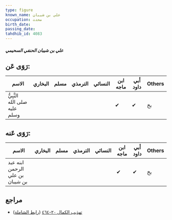 ```yaml
---
type: figure
known_name: علي بن شيبان
occupation: محدث
birth_date:
passing_date:
tahdhib_id: 4083
---
```

##### علي بن شيبان الحنفي السحيمي

## رَوَى عَن:
| الاسم                         | البخاري | مسلم | الترمذي | النسائي | ابن ماجه | أبي داود | Others |
| ----------------------------- | ------- | ---- | ------- | ------- | -------- | -------- | ------ |
| النَّبِيُّ صلى الله عليه وسلم |         |      |         |         | ✔        | ✔        | بخ     |
## رَوَى عَنه:
| الاسم                           | البخاري | مسلم | الترمذي | النسائي | ابن ماجه | أبي داود | Others |
| ------------------------------- | ------- | ---- | ------- | ------- | -------- | -------- | ------ |
| ابنه عبد الرحمن بن علي بن شيبان |         |      |         |         | ✔        | ✔        | بخ     |
## مراجع
- [تهذيب الكمال ٢٠-٤٦٤](obsidian://open?vault=Tahdhib-al-Kamal&file=Figures/٤٠٨٣-علي%20بن%20شيبان%20الحنفي%20السحيمي) ([رابط الشاملة](https://shamela.ws/book/3722/10594))